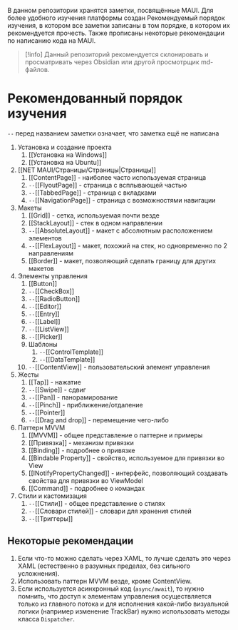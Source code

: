 В данном репозитории хранятся заметки, посвящённые MAUI. Для более удобного изучения платформы создан Рекомендуемый порядок изучения, в котором все заметки записаны в том порядке, в котором их рекомендуется прочесть. Также прописаны некоторые рекомендации по написанию кода на MAUI.

>[!info]
> Данный репозиторий рекомендуется склонировать и просматривать через Obsidian или другой просмотрщик md-файлов.

# Рекомендованный порядок изучения

`--` перед названием заметки означает, что заметка ещё не написана

1. Установка и создание проекта
	1. [[Установка на Windows]]
	2. [[Установка на Ubuntu]]
2. [[NET MAUI/Страницы/Страницы|Страницы]]
	1. [[ContentPage]] - наиболее часто используемая страница
	2. `--`[[FlyoutPage]] - страница с всплывающей частью
	3. `--`[[TabbedPage]] - страница с вкладками
	4. `--`[[NavigationPage]] - страница с возможностями навигации
3. Макеты
	1. [[Grid]] - сетка, используемая почти везде
	2. [[StackLayout]] - стек в одном направлении
	3. `--`[[AbsoluteLayout]] - макет с абсолютным расположением элементов
	4. `--`[[FlexLayout]] - макет, похожий на стек, но одновременно по 2 направлениям
	5. [[Border]] - макет, позволяющий сделать границу для других макетов
4. Элементы управления
	1. [[Button]]
	2. `--`[[CheckBox]]
	3. `--`[[RadioButton]]	
	4. `--`[[Editor]]
	5. `--`[[Entry]]
	6. `--`[[Label]]
	7. `--`[[ListView]]
	8. `--`[[Picker]]
	9. Шаблоны
		1. `--`[[ControlTemplate]]
		2. `--`[[DataTemplate]]
	10. `--`[[ContentView]] - пользовательский элемент управления
5. Жесты
	1. [[Tap]] - нажатие
	2. `--`[[Swipe]] - сдвиг
	3. `--`[[Pan]] - панорамирование
	4. `--`[[Pinch]] - приближение/отдаление
	5. `--`[[Pointer]]
	6. `--`[[Drag and drop]] - перемещение чего-либо
6. Паттерн MVVM
	1. [[MVVM]] - общее представление о паттерне и примеры
	2. [[Привязка]] - механизм привязки
	3. [[Binding]] - подробнее о привязке
	4. [[Bindable Property]] - свойство, используемое для привязки во View
	5. [[INotifyPropertyChanged]] - интерфейс, позволяющий создавать свойства для привязки во ViewModel
	6. [[Command]] - подробнее о командах
7.  Стили и кастомизация
	1. `--`[[Стили]] - общее представление о стилях
	2. `--`[[Словари стилей]] - словари для хранения стилей
	3. `--`[[Триггеры]]

## Некоторые рекомендации

1. Если что-то можно сделать через XAML, то лучше сделать это через XAML (естественно в разумных пределах, без сильного усложнения).
2. Использовать паттерн MVVM везде, кроме ContentView.
3. Если используется асинхронный код (`async/await`), то нужно помнить, что доступ к элементам управления осуществляется только из главного потока и для исполнения какой-либо визуальной логики (например изменение TrackBar) нужно использовать методы класса `Dispatcher`.
